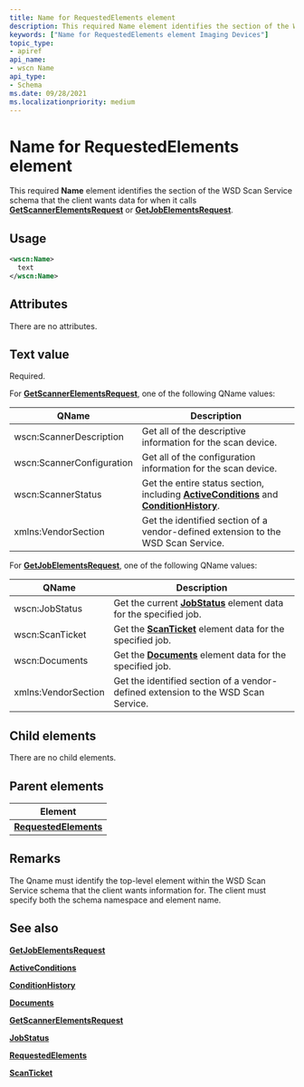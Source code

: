 ```yaml
---
title: Name for RequestedElements element
description: This required Name element identifies the section of the WSD Scan Service schema that the client wants data for when it calls GetScannerElementsRequest or GetJobElementsRequest.
keywords: ["Name for RequestedElements element Imaging Devices"]
topic_type:
- apiref
api_name:
- wscn Name
api_type:
- Schema
ms.date: 09/28/2021
ms.localizationpriority: medium
---
```


# Name for RequestedElements element

This required **Name** element identifies the section of the WSD Scan Service schema that the client wants data for when it calls [**GetScannerElementsRequest**](getscannerelementsrequest.md) or [**GetJobElementsRequest**](getjobelementsrequest.md).

## Usage

```xml
<wscn:Name>
  text
</wscn:Name>
```

## Attributes

There are no attributes.

## Text value

Required.

For [**GetScannerElementsRequest**](getscannerelementsrequest.md), one of the following QName values:

| QName | Description |
|--|--|
| wscn:ScannerDescription | Get all of the descriptive information for the scan device. |
| wscn:ScannerConfiguration | Get all of the configuration information for the scan device. |
| wscn:ScannerStatus | Get the entire status section, including [**ActiveConditions**](activeconditions.md) and [**ConditionHistory**](conditionhistory.md). |
| xmlns:VendorSection | Get the identified section of a vendor-defined extension to the WSD Scan Service. |

For [**GetJobElementsRequest**](getjobelementsrequest.md), one of the following QName values:

| QName | Description |
|--|--|
| wscn:JobStatus | Get the current [**JobStatus**](jobstatus.md) element data for the specified job. |
| wscn:ScanTicket | Get the [**ScanTicket**](scanticket.md) element data for the specified job. |
| wscn:Documents | Get the [**Documents**](documents.md) element data for the specified job. |
| xmlns:VendorSection | Get the identified section of a vendor-defined extension to the WSD Scan Service. |

## Child elements

There are no child elements.

## Parent elements

| Element |
|--|
| [**RequestedElements**](requestedelements.md) |

## Remarks

The Qname must identify the top-level element within the WSD Scan Service schema that the client wants information for. The client must specify both the schema namespace and element name.

## See also

[**GetJobElementsRequest**](getjobelementsrequest.md)

[**ActiveConditions**](activeconditions.md)

[**ConditionHistory**](conditionhistory.md)

[**Documents**](documents.md)

[**GetScannerElementsRequest**](getscannerelementsrequest.md)

[**JobStatus**](jobstatus.md)

[**RequestedElements**](requestedelements.md)

[**ScanTicket**](scanticket.md)
